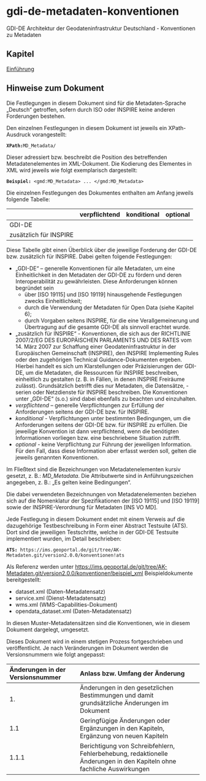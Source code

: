 # gdi-de-metadaten-konventionen
GDI-DE Architektur der Geodateninfrastruktur Deutschland - Konventionen zu Metadaten

<!-- tutorial for creating guthub-pages: https://academicpages.github.io/ -->

## Kapitel

[Einführung](./_pages/einfuehrung.html)

## Hinweise zum Dokument

Die Festlegungen in diesem Dokument sind für die Metadaten-Sprache „Deutsch“ getroffen, sofern  durch ISO oder INSPIRE keine anderen Forderungen bestehen.

Den einzelnen Festlegungen in diesem Dokument ist jeweils ein XPath-Ausdruck vorangestellt:

**```XPath:```**```MD_Metadata/```

Dieser adressiert bzw. beschreibt die Position des betreffenden Metadatenelementes im XML-Dokument. Die Kodierung des Elementes in XML wird jeweils wie folgt exemplarisch dargestellt:

**```Beispiel:```**```
<gmd:MD_Metadata>
...
</gmd:MD_Metadata>```

Die einzelnen Festlegungen des Dokumentes enthalten am Anfang jeweils folgende Tabelle:

| | verpflichtend | konditional | optional |
|:--|:--|:--|:--|
 GDI-DE | | | |
| zusätzlich für INSPIRE |  |  | |

Diese Tabelle gibt einen Überblick über die jeweilige Forderung der GDI-DE bzw. zusätzlich für INSPIRE. Dabei gelten folgende Festlegungen:

- „GDI-DE“ – generelle Konventionen für alle Metadaten, um eine Einheitlichkeit in den Metadaten der GDI-DE zu fördern und deren Interoperabilität zu gewährleisten. Diese Anforderungen können begründet sein
  - über [ISO 19115] und [ISO 19119] hinausgehende Festlegungen zwecks Einheitlichkeit;
  - durch die Verwendung der Metadaten für Open Data (siehe Kapitel 6);
  - durch Vorgaben seitens INSPIRE, für die eine Verallgemeinerung und Übertragung auf die gesamte GDI-DE als sinnvoll erachtet wurde.
- „zusätzlich für INSPIRE“ - Konventionen, die sich aus der RICHTLINIE 2007/2/EG DES EUROPÄISCHEN PARLAMENTS UND DES RATES vom 14. März 2007 zur Schaffung einer Geodateninfrastruktur in der Europäischen Gemeinschaft (INSPIRE), den INSPIRE
Implementing Rules oder den zugehörigen Technical Guidance-Dokumenten ergeben. Hierbei handelt es sich um Klarstellungen oder Präzisierungen der GDI-DE, um die Metadaten, die Ressourcen für INSPIRE beschreiben, einheitlich zu gestalten (z. B. in Fällen, in denen INSPIRE Freiräume zulässt). Grundsätzlich betrifft dies nur Metadaten, die Datensätze, -serien oder Netzdienste für INSPIRE beschreiben. Die Konventionen unter „GDI-DE“ (s.o.) sind dabei ebenfalls zu beachten und einzuhalten.
- _verpflichtend_ – generelle Verpflichtungen zur Erfüllung der Anforderungen seitens der GDI-DE bzw. für INSPIRE.
- _konditional_ - Verpflichtungen unter bestimmten Bedingungen, um die Anforderungen seitens der GDI-DE bzw. für INSPIRE zu erfüllen. Die jeweilige Konvention ist dann verpflichtend, wenn die benötigten Informationen vorliegen bzw. eine beschriebene Situation zutrifft.
- _optional_ - keine Verpflichtung zur Führung der jeweiligen Information. Für den Fall, dass diese Information aber erfasst werden soll, gelten die jeweils genannten Konventionen. 

Im Fließtext sind die Bezeichnungen von Metadatenelementen kursiv gesetzt, z. B.: _MD_Metadata_. Die Attributwerte sind in Anführungszeichen angegeben, z. B.: „Es gelten keine Bedingungen“.

Die dabei verwendeten Bezeichnungen von Metadatenelementen beziehen sich auf die Nomenklatur der Spezifikationen der [ISO 19115] und [ISO 19119] sowie der INSPIRE-Verordnung für Metadaten [INS VO MD].

Jede Festlegung in diesem Dokument endet mit einem Verweis auf die dazugehörige Testbeschreibung in Form einer Abstract Testsuite (ATS). Dort sind die jeweiligen Testschritte, welche in der GDI-DE Testsuite implementiert wurden, im Detail beschrieben:

**```ATS:```**```
https://ims.geoportal.de/git/tree/AK-Metadaten.git/version2.0.0/konventionen!ats```

Als Referenz werden unter https://ims.geoportal.de/git/tree/AK-Metadaten.git/version2.0.0/konventionen!beispiel_xml
Beispieldokumente bereitgestellt:
* dataset.xml (Daten-Metadatensatz)
* service.xml (Dienst-Metadatensatz)
* wms.xml (WMS-Capabilities-Dokument)
* opendata_dataset.xml (Daten-Metadatensatz)

In diesen Muster-Metadatensätzen sind die Konventionen, wie in diesem Dokument dargelegt, umgesetzt.

Dieses Dokument wird in einem stetigen Prozess fortgeschrieben und veröffentlicht. Je nach Veränderungen im Dokument werden die Versionsnummern wie folgt angepasst:

| Änderungen in der Versionsnummer |  Anlass bzw. Umfang der Änderung |
|:-- |:-- |
| 1. | Änderungen in den gesetzlichen Bestimmungen und damit grundsätzliche Änderungen im Dokument |
| 1.1 | Geringfügige Änderungen oder Ergänzungen in den Kapiteln, Ergänzung von neuen Kapiteln |
| 1.1.1 | Berichtigung von Schreibfehlern, Fehlerbehebung, redaktionelle Änderungen in den Kapiteln ohne fachliche Auswirkungen |
